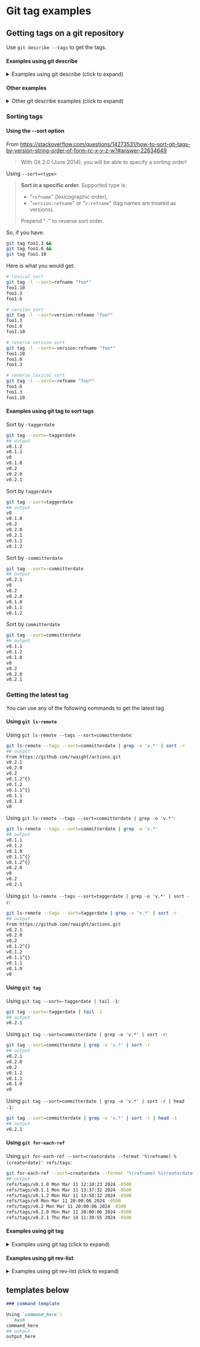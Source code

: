 # Git tag examples

## Getting tags on a git repository

Use `git describe --tags` to get the tags.

#### Examples using git describe

<details><summary>Examples using git describe (click to expand)</summary>

### Examples using git describe

Using `git describe --tags`:
```bash
git describe --tags
## output
v0.2.1-15-g7a82bbe
```

Using `git describe`
```bash
git describe
## output
v0.1.2-39-g7a82bbe
```

Using `git describe --abbrev=0 --tags` to get the tag from the current branch
```bash
git describe --abbrev=0 --tags
## output
v0.2.1
```

Using `git describe` with `git rev-list` to get tags across all branches, not just the current branch
```bash
git describe --tags `git rev-list --tags --max-count=1`
## output
v0.2.1
```

</details>


#### Other examples

<details><summary>Other git describe examples (click to expand)</summary>

### Other examples using git describe

Get the latest tagged version and remove the `v` prefix:
```bash
git tag --sort=committerdate | grep -E '[0-9]' | tail -1 | cut -b 2-7
## output
0.2.1
```

Using `git describe` with `--abbrev` set to `0`
```bash
git describe --abbrev=0
## output
v0.1.2
```

</details>


### Sorting tags


#### Using the --sort option

From https://stackoverflow.com/questions/14273531/how-to-sort-git-tags-by-version-string-order-of-form-rc-x-y-z-w?#answer-22634649
> With Git 2.0 (June 2014), you will be able to specify a sorting order!

Using `--sort=<type>`

> **Sort in a specific order.**
> Supported type is:
> * "`refname`" (lexicographic order),
> * "`version:refname`" or "`v:refname`" (tag names are treated as versions).
> 
> Prepend "`-`" to reverse sort order.

So, if you have:
```bash
git tag foo1.3 &&
git tag foo1.6 &&
git tag foo1.10
```

Here is what you would get:
```bash
# lexical sort
git tag -l --sort=refname "foo*"
foo1.10
foo1.3
foo1.6

# version sort
git tag -l --sort=version:refname "foo*"
foo1.3
foo1.6
foo1.10

# reverse version sort
git tag -l --sort=-version:refname "foo*"
foo1.10
foo1.6
foo1.3

# reverse lexical sort
git tag -l --sort=-refname "foo*"
foo1.6
foo1.3
foo1.10
```


#### Examples using git tag to sort tags

Sort by `-taggerdate`
```bash
git tag --sort=-taggerdate
## output
v0.1.2
v0.1.1
v0
v0.1.0
v0.2
v0.2.0
v0.2.1
```

Sort by `taggerdate`
```bash
git tag --sort=taggerdate
## output
v0
v0.1.0
v0.2
v0.2.0
v0.2.1
v0.1.1
v0.1.2
```

Sort by `-committerdate`
```bash
git tag --sort=-committerdate
## output
v0.2.1
v0
v0.2
v0.2.0
v0.1.0
v0.1.1
v0.1.2
```

Sort by `committerdate`
```bash
git tag --sort=committerdate
## output
v0.1.1
v0.1.2
v0.1.0
v0
v0.2
v0.2.0
v0.2.1
```

### Getting the latest tag

You can use any of the following commands to get the latest tag

#### Using `git ls-remote`

Using `git ls-remote --tags --sort=committerdate`:
```bash
git ls-remote --tags --sort=committerdate | grep -o 'v.*' | sort -r
## output
From https://github.com/rwaight/actions.git
v0.2.1
v0.2.0
v0.2
v0.1.2^{}
v0.1.2
v0.1.1^{}
v0.1.1
v0.1.0
v0
```

Using `git ls-remote --tags --sort=committerdate | grep -o 'v.*'`:
```bash
git ls-remote --tags --sort=committerdate | grep -o 'v.*'
## output
v0.1.1
v0.1.2
v0.1.0
v0.1.1^{}
v0.1.2^{}
v0.2.0
v0
v0.2
v0.2.1
```

Using `git ls-remote --tags --sort=taggerdate | grep -o 'v.*' | sort -r`:
```bash
git ls-remote --tags --sort=taggerdate | grep -o 'v.*' | sort -r
## output
From https://github.com/rwaight/actions.git
v0.2.1
v0.2.0
v0.2
v0.1.2^{}
v0.1.2
v0.1.1^{}
v0.1.1
v0.1.0
v0
```

#### Using `git tag`

Using `git tag --sort=-taggerdate | tail -1`:
```bash
git tag --sort=-taggerdate | tail -1
## output
v0.2.1
```

Using `git tag --sort=committerdate | grep -o 'v.*' | sort -r`:
```bash
git tag --sort=committerdate | grep -o 'v.*' | sort -r
## output
v0.2.1
v0.2.0
v0.2
v0.1.2
v0.1.1
v0.1.0
v0
```

Using `git tag --sort=committerdate | grep -o 'v.*' | sort -r | head -1`:
```bash
git tag --sort=committerdate | grep -o 'v.*' | sort -r | head -1
## output
v0.2.1
```

#### Using `git for-each-ref`

Using `git for-each-ref --sort=creatordate --format '%(refname) %(creatordate)' refs/tags`:
```bash
git for-each-ref --sort=creatordate --format '%(refname) %(creatordate)' refs/tags
## output
refs/tags/v0.1.0 Mon Mar 11 12:10:23 2024 -0500
refs/tags/v0.1.1 Mon Mar 11 13:37:32 2024 -0500
refs/tags/v0.1.2 Mon Mar 11 13:50:12 2024 -0500
refs/tags/v0 Mon Mar 11 20:00:06 2024 -0500
refs/tags/v0.2 Mon Mar 11 20:00:06 2024 -0500
refs/tags/v0.2.0 Mon Mar 11 20:00:06 2024 -0500
refs/tags/v0.2.1 Thu Mar 14 11:39:55 2024 -0500
```


#### Examples using git tag

<details><summary>Examples using git tag (click to expand)</summary>

### Examples using git tag

Using `git tag -l`:
```bash
git tag -l
## output
v0
v0.1.0
v0.1.1
v0.1.2
v0.2
v0.2.0
v0.2.1
```

Using `git tag -l | tail -1`:
```bash
git tag -l | tail -1
## output
v0.2.1
```

Using `git tag | sort -V`:
```bash
git tag | sort -V
## output
v0
v0.1.0
v0.1.1
v0.1.2
v0.2
v0.2.0
v0.2.1
```

</details>


#### Examples using git rev-list

<details><summary>Examples using git rev-list (click to expand)</summary>

### Examples using git rev-list

Using `git rev-list --tags --max-count=1`:
```bash
git rev-list --tags --max-count=1
## output
d702f1832400f86753094a219e8383ae817ade34
```

</details>



## templates below

````markdown
### command template

Using `command_here`:
```bash
command_here
## output
output_here
```

````
